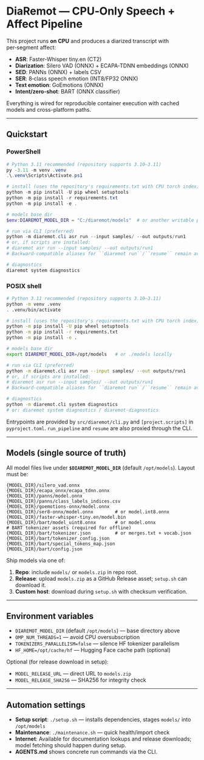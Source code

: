 # DiaRemot — CPU‑Only Speech + Affect Pipeline

This project runs **on CPU** and produces a diarized transcript with per‑segment affect:
- **ASR**: Faster‑Whisper tiny.en (CT2)
- **Diarization**: Silero VAD (ONNX) + ECAPA‑TDNN embeddings (ONNX)
- **SED**: PANNs (ONNX) + labels CSV
- **SER**: 8‑class speech emotion (INT8/FP32 ONNX)
- **Text emotion**: GoEmotions (ONNX)
- **Intent/zero‑shot**: BART (ONNX classifier)

Everything is wired for reproducible container execution with cached models and cross-platform paths.

---

## Quickstart

### PowerShell

```powershell
# Python 3.11 recommended (repository supports 3.10–3.11)
py -3.11 -m venv .venv
.\.venv\Scripts\Activate.ps1

# install (uses the repository's requirements.txt with CPU torch index)
python -m pip install -U pip wheel setuptools
python -m pip install -r requirements.txt
python -m pip install -e .

# models base dir
$env:DIAREMOT_MODEL_DIR = "C:/diaremot/models"  # or another writable path

# run via CLI (preferred)
python -m diaremot.cli asr run --input samples/ --out outputs/run1
# or, if scripts are installed:
# diaremot asr run --input samples/ --out outputs/run1
# Backward-compatible aliases for ``diaremot run``/``resume`` remain available.

# diagnostics
diaremot system diagnostics
```

### POSIX shell

```bash
# Python 3.11 recommended (repository supports 3.10–3.11)
python -m venv .venv
. .venv/bin/activate

# install (uses the repository's requirements.txt with CPU torch index)
python -m pip install -U pip wheel setuptools
python -m pip install -r requirements.txt
python -m pip install -e .

# models base dir
export DIAREMOT_MODEL_DIR=/opt/models   # or ./models locally

# run via CLI (preferred)
python -m diaremot.cli asr run --input samples/ --out outputs/run1
# or, if scripts are installed:
# diaremot asr run --input samples/ --out outputs/run1
# Backward-compatible aliases for ``diaremot run``/``resume`` remain available.

# diagnostics
python -m diaremot.cli system diagnostics
# or: diaremot system diagnostics / diaremot-diagnostics
```

Entrypoints are provided by `src/diaremot/cli.py` and `[project.scripts]` in `pyproject.toml`.
`run_pipeline` and `resume` are also proxied through the CLI.

---

## Models (single source of truth)

All model files live under **`$DIAREMOT_MODEL_DIR`** (default `/opt/models`). Layout must be:

```
{MODEL_DIR}/silero_vad.onnx
{MODEL_DIR}/ecapa_onnx/ecapa_tdnn.onnx
{MODEL_DIR}/panns/model.onnx
{MODEL_DIR}/panns/class_labels_indices.csv
{MODEL_DIR}/goemotions-onnx/model.onnx
{MODEL_DIR}/ser8-onnx/model.onnx        # or model.int8.onnx
{MODEL_DIR}/faster-whisper-tiny.en/model.bin
{MODEL_DIR}/bart/model_uint8.onnx       # or model.onnx
# BART tokenizer assets (required for offline)
{MODEL_DIR}/bart/tokenizer.json         # or merges.txt + vocab.json
{MODEL_DIR}/bart/tokenizer_config.json
{MODEL_DIR}/bart/special_tokens_map.json
{MODEL_DIR}/bart/config.json
```

Ship models via one of:
1. **Repo**: include `models/` or `models.zip` in repo root.
2. **Release**: upload `models.zip` as a GitHub Release asset; `setup.sh` can download it.
3. **Custom host**: download during `setup.sh` with checksum verification.
---

## Environment variables

- `DIAREMOT_MODEL_DIR` (default `/opt/models`) — base directory above
- `OMP_NUM_THREADS=1` — avoid CPU oversubscription
- `TOKENIZERS_PARALLELISM=false` — silence HF tokenizer parallelism
- `HF_HOME=/opt/cache/hf` — Hugging Face cache path (optional)

Optional (for release download in setup):
- `MODEL_RELEASE_URL` — direct URL to `models.zip`
- `MODEL_RELEASE_SHA256` — SHA256 for integrity check

---

## Automation settings

- **Setup script**: `./setup.sh` — installs dependencies, stages `models/` into `/opt/models`
- **Maintenance**: `./maintenance.sh` — quick health/import check
- **Internet**: Available for documentation lookups and release downloads; model fetching should happen during setup.
- **AGENTS.md** shows concrete run commands via the CLI.
